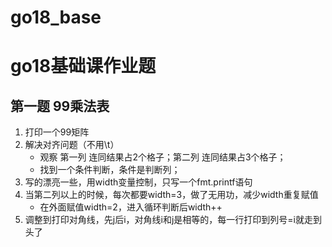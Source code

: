 # go18_base

# go18基础课作业题
## 第一题 99乘法表
1. 打印一个99矩阵
2. 解决对齐问题（不用\t）
   * 观察 第一列 连同结果占2个格子；第二列 连同结果占3个格子；
   * 找到一个条件判断，条件是判断列；
3. 写的漂亮一些，用width变量控制，只写一个fmt.printf语句
4. 当第二列以上的时候，每次都要width=3，做了无用功，减少width重复赋值
   * 在外面赋值width=2，进入循环判断后width++
5. 调整到打印对角线，先j后i，对角线i和j是相等的，每一行打印到列号=i就走到头了
